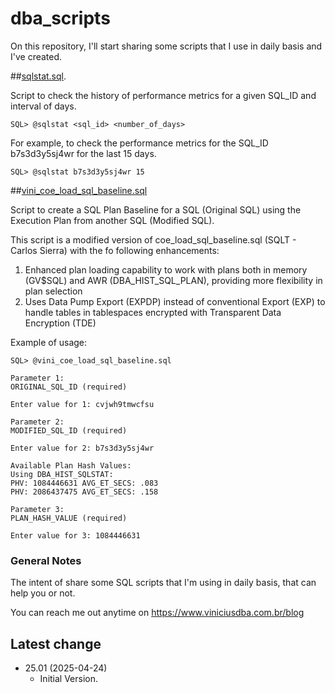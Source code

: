 # dba_scripts

On this repository, I'll start sharing some scripts that I use in daily basis and I've created.

##[sqlstat.sql](https://github.com/vinidba/dba_scripts/blob/master/sqlstat.sql).

Script to check the history of performance metrics for a given SQL_ID and interval of days.

```
SQL> @sqlstat <sql_id> <number_of_days>
```

For example, to check the performance metrics for the SQL_ID b7s3d3y5sj4wr for the last 15 days.

```
SQL> @sqlstat b7s3d3y5sj4wr 15
```

##[vini_coe_load_sql_baseline.sql](https://github.com/vinidba/dba_scripts/blob/master/vini_coe_load_sql_baseline.sql)


Script to create a SQL Plan Baseline for a SQL (Original SQL) using the Execution Plan from another SQL (Modified SQL).

This script is a modified version of coe_load_sql_baseline.sql (SQLT - Carlos Sierra) with the fo following enhancements:
1. Enhanced plan loading capability to work with plans both in memory (GV$SQL) and AWR (DBA_HIST_SQL_PLAN), providing more flexibility in plan selection
2. Uses Data Pump Export (EXPDP) instead of conventional Export (EXP) to handle tables in tablespaces encrypted with Transparent Data Encryption (TDE)

Example of usage:

```
SQL> @vini_coe_load_sql_baseline.sql

Parameter 1:
ORIGINAL_SQL_ID (required)

Enter value for 1: cvjwh9tmwcfsu

Parameter 2:
MODIFIED_SQL_ID (required)

Enter value for 2: b7s3d3y5sj4wr

Available Plan Hash Values:
Using DBA_HIST_SQLSTAT:
PHV: 1084446631 AVG_ET_SECS: .083
PHV: 2086437475 AVG_ET_SECS: .158

Parameter 3:
PLAN_HASH_VALUE (required)

Enter value for 3: 1084446631
```

### General Notes

The intent of share some SQL scripts that I'm using in daily basis, that can help you or not.

You can reach me out anytime on https://www.viniciusdba.com.br/blog


## Latest change

* 25.01 (2025-04-24)
  - Initial Version.

